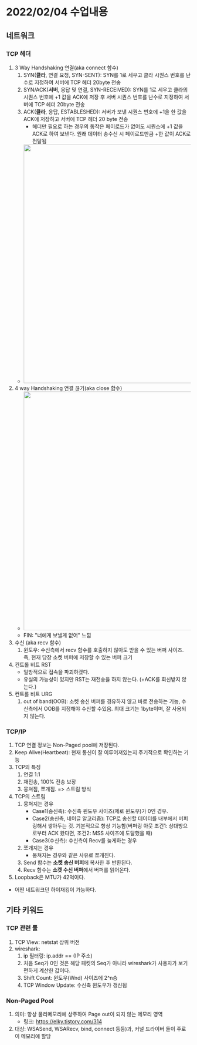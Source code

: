 # 2022/02/04 수업내용
## 네트워크
### TCP 헤더
1. 3 Way Handshaking 연결(aka connect 함수)
    1) SYN(**클라**, 연결 요청, SYN-SENT): SYN를 1로 세우고 클라 시퀀스 번호를 난수로 지정하여 서버에 TCP 헤더 20byte 전송
    2) SYN/ACK(**서버**, 응답 및 연결, SYN-RECEIVED): SYN를 1로 세우고 클라의 시퀀스 번호에 +1 값을 ACK에 저장 후 서버 시퀀스 번호를 난수로 지정하여 서버에 TCP 헤더 20byte 전송
    3) ACK(**클라**, 응답, ESTABLESHED): 서버가 보낸 시퀀스 번호에 +1을 한 값을 ACK에 저장하고 서버에 TCP 헤더 20 byte 전송
        * 헤더만 필요로 하는 경우의 동작은 페이로드가 없어도 시퀀스에 +1 값을 ACK로 하여 보낸다. 원래 데이터 송수신 시 페이로드만큼 +한 값이 ACK로 전달됨
    * <img width=650 src="https://user-images.githubusercontent.com/95362065/152457365-0d65b111-82bb-4a62-bd83-2f96c59678bc.PNG">
2. 4 way Handshaking 연결 끊기(aka close 함수)
    * <img width=650 src="https://user-images.githubusercontent.com/95362065/152459575-86be8c3e-89d6-4593-b22a-2bf9e019d71a.png">
    * FIN: "너에게 보낼게 없어" 느낌
3. 수신 (aka recv 함수)
    1) 윈도우: 수신측에서 recv 함수를 호출하지 않아도 받을 수 있는 버퍼 사이즈. 즉, 현재 당장 소켓 버퍼에 저장할 수 있는 버퍼 크기
4. 컨트롤 비트 RST
    * 일방적으로 접속을 파괴하겠다.
    * 유실의 가능성이 있지만 RST는 재전송을 하지 않는다. (+ACK를 회신받지 않는다.)
5. 컨트롤 비트 URG
    1) out of band(OOB): 소켓 송신 버퍼를 경유하지 않고 바로 전송하는 기능, 수신측에서 OOB를 지정해야 수신할 수있음. 최대 크기는 1byte이며, 잘 사용되지 않는다.

### TCP/IP
1. TCP 연결 정보는 Non-Paged pool에 저장된다.
2. Keep Alive(Heartbeat): 현재 통신이 잘 이루어져있는지 주기적으로 확인하는 기능
3. TCP의 특징
    1) 연결 1:1
    2) 재전송, 100% 전송 보장
    3) 뭉쳐짐, 쪼개짐. => 스트림 방식
4. TCP의 스트림
    1) 뭉쳐지는 경우
        * Case1(송신측): 수신측 윈도우 사이즈(제로 윈도우)가 0인 경우.
        * Case2(송신측, 네이글 알고리즘): TCP로 송신할 데이터를 내부에서 버퍼링해서 쌓아두는 것. 기본적으로 항상 기능함(버퍼링 아웃 조건1: 상대방으로부터 ACK 왔다면, 조건2: MSS 사이즈에 도달했을 때)
        * Case3(수신측): 수신측이 Recv를 늦게하는 경우
    2) 쪼개지는 경우
        * 뭉쳐지는 경우와 같은 사유로 쪼개진다.
    3) Send 함수는 **소켓 송신 버퍼**에 복사한 후 반환된다.
    4) Recv 함수는 **소켓 수신 버퍼**에서 버퍼를 읽어온다.
5. Loopback은 MTU가 42억이다.
* 어떤 네트워크던 하이재킹이 가능하다.

## 기타 키워드
### TCP 관련 툴
1. TCP View: netstat 상위 버전
2. wireshark: 
    1) ip 필터링: ip.addr == (IP 주소)
    2) 처음 Seq가 0인 것은 해당 패킷의 Seq가 아니라 wireshark가 사용자가 보기 편하게 계산한 값이다.
    3) Shift Count: 윈도우(Wnd) 사이즈에 2^n승
    4) TCP Window Update: 수신측 윈도우가 갱신됨
### Non-Paged Pool
1. 의미: 항상 물리메모리에 상주하여 Page out이 되지 않는 메모리 영역
    * 링크: https://elky.tistory.com/314
2. 대상: WSASend, WSARecv, bind, connect 등등)과, 커널 드라이버 들이 주로 이 메모리에 할당
